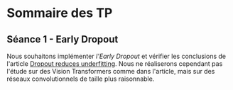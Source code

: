 # Sommaire des TP

## Séance 1 - Early Dropout
Nous souhaitons implémenter *l'Early Dropout* et vérifier les conclusions de l'article [Dropout reduces underfitting](https://arxiv.org/pdf/2303.01500.pdf). Nous ne réaliserons cependant pas l'étude sur des Vision Transformers comme dans l'article, mais sur des réseaux convolutionnels de taille plus raisonnable.
